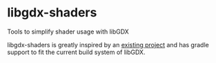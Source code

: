 # libgdx-shaders
Tools to simplify shader usage with libGDX

libgdx-shaders is greatly inspired by an [existing project](https://bitbucket.org/Thotep/gdx-shaders/wiki/Home) and has gradle support to fit the current build system of libGDX.


